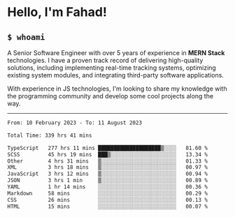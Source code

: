 <h1>Hello, I'm Fahad!</h1>

<h2><code>$ whoami</code></h2>

A Senior Software Engineer with over 5 years of experience in **MERN Stack** technologies. I have a proven track record of delivering high-quality solutions, including implementing real-time tracking systems, optimizing existing system modules, and integrating third-party software applications.

With experience in JS technologies, I'm looking to share my knowledge with the programming community and develop some cool projects along the way.

---

<!--START_SECTION:waka-->

```txt
From: 10 February 2023 - To: 11 August 2023

Total Time: 339 hrs 41 mins

TypeScript   277 hrs 11 mins ████████████████████▒░░░░   81.60 %
SCSS         45 hrs 19 mins  ███▒░░░░░░░░░░░░░░░░░░░░░   13.34 %
Other        4 hrs 31 mins   ▒░░░░░░░░░░░░░░░░░░░░░░░░   01.33 %
XML          3 hrs 18 mins   ▒░░░░░░░░░░░░░░░░░░░░░░░░   00.97 %
JavaScript   3 hrs 12 mins   ▒░░░░░░░░░░░░░░░░░░░░░░░░   00.94 %
JSON         3 hrs 1 min     ▒░░░░░░░░░░░░░░░░░░░░░░░░   00.89 %
YAML         1 hr 14 mins    ░░░░░░░░░░░░░░░░░░░░░░░░░   00.36 %
Markdown     58 mins         ░░░░░░░░░░░░░░░░░░░░░░░░░   00.29 %
CSS          26 mins         ░░░░░░░░░░░░░░░░░░░░░░░░░   00.13 %
HTML         15 mins         ░░░░░░░░░░░░░░░░░░░░░░░░░   00.07 %
```

<!--END_SECTION:waka-->

<!--
**heyFahad/heyFahad** is a ✨ _special_ ✨ repository because its `README.md` (this file) appears on your GitHub profile.

Here are some ideas to get you started:

- 🔭 I’m currently working on ...
- 🌱 I’m currently learning ...
- 👯 I’m looking to collaborate on ...
- 🤔 I’m looking for help with ...
- 💬 Ask me about ...
- 📫 How to reach me: ...
- 😄 Pronouns: ...
- ⚡ Fun fact: ...
-->
